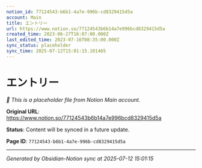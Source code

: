 ```yaml
---
notion_id: 77124543-b6b1-4a7e-996b-cd8329415d5a
account: Main
title: エントリー
url: https://www.notion.so/77124543b6b14a7e996bcd8329415d5a
created_time: 2023-06-27T16:07:00.000Z
last_edited_time: 2023-07-16T08:35:00.000Z
sync_status: placeholder
sync_time: 2025-07-12T15:01:15.101465
---
```


# エントリー

*🔄 This is a placeholder file from Notion Main account.*

**Original URL**: https://www.notion.so/77124543b6b14a7e996bcd8329415d5a

**Status**: Content will be synced in a future update.

**Page ID**: `77124543-b6b1-4a7e-996b-cd8329415d5a`

---

*Generated by Obsidian-Notion sync at 2025-07-12 15:01:15*

